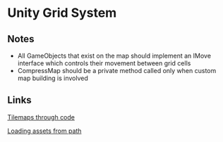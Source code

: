 # Unity Grid System
## Notes
- All GameObjects that exist on the map should implement an IMove interface which controls their movement between grid cells
- CompressMap should be a private method called only when custom map building is involved

## Links
[Tilemaps through code](https://medium.com/@pudding_entertainment/unity-how-to-create-2d-tilemap-programmatically-afb1f94ffce5)

[Loading assets from path](https://docs.unity3d.com/ScriptReference/AssetDatabase.LoadAssetAtPath.html)


